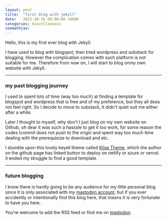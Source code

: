 ```yaml
---
layout: post
title:  "first blog with jekyll"
date:   2023-10-26 09:00:00 +0000
categories: miscellaneous
usemathjax: 
---
```


Hello, this is my first ever blog with Jekyll.

I have used to blog with blogspot, then tried wordpress and substack for blogging. However the complication comes with such platform is not suitable for me. Therefore from now on, I will start to blog onmy own website with Jekyll.

<hr>

### my past blogging journey

I used to spent lots of time (way too much) at finding a template for blogspot and wordpress that is free and of my preference, but they all does not feel right. So I decide to move to substack, it didn't quiet suit me either after a while.

Later I thought to myself, why don't I just blog on my own website on Github, oh dear it was such a hasssle to get it too work, for some reason the codes Icommit does not push to the origin and spent way too much time dealing with the prerequisize to download and etc.

I stumble upon this lovely keyell theme called [Klise Theme](https://github.com/piharpi/jekyll-klise), which the author on the github page has linked button to deploy on netlify or azure or vercel. it ended my struggle to find a good template.

<hr>

### future blogging

I know there is hardly going to be any audience for my little personal blog since it is only associated with my [mastodon account](https://mast.dragon-fly.club/@kirilina), but if you ever accidently or intentionally find this blog here, that means it is very fortunate to have you here.

You're welcome to add the RSS feed or find me on [mastodon](https://mast.dragon-fly.club/@kirilina).






